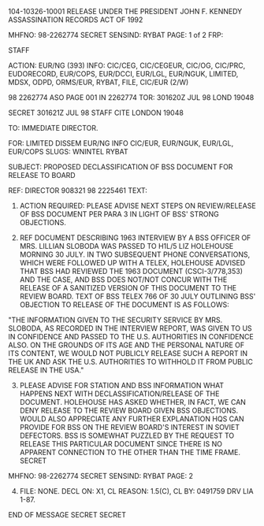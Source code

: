 104-10326-10001
RELEASE UNDER THE PRESIDENT JOHN F. KENNEDY ASSASSINATION RECORDS ACT OF 1992

MHFNO: 98-2262774
SECRET
SENSIND: RYBAT PAGE: 1 of 2
FRP:

STAFF

ACTION: EUR/NG (393) INFO: CIC/CEG, CIC/CEGEUR, CIC/OG, CIC/PRC,
EUDORECORD, EUR/COPS, EUR/DCCI, EUR/LGL, EUR/NGUK, LIMITED, MDSX, ODPD,
ORMS/EUR, RYBAT, FILE, CIC/EUR (2/W)

98 2262774 ASO PAGE 001 IN 2262774
TOR: 301620Z JUL 98 LOND 19048

SECRET 301621Z JUL 98 STAFF
CITE LONDON 19048

TO: IMMEDIATE DIRECTOR.

FOR: LIMITED DISSEM EUR/NG INFO CIC/EUR, EUR/NGUK, EUR/LGL, EUR/COPS
SLUGS: WNINTEL RYBAT

SUBJECT: PROPOSED DECLASSIFICATION OF BSS DOCUMENT FOR RELEASE TO <JFK>BOARD

REF: DIRECTOR 908321 98 2225461
TEXT:

1. ACTION REQUIRED: PLEASE ADVISE NEXT STEPS ON REVIEW/RELEASE
OF BSS DOCUMENT PER PARA 3 IN LIGHT OF BSS' STRONG OBJECTIONS.

2. REF DOCUMENT DESCRIBING 1963 INTERVIEW BY A BSS OFFICER OF
MRS. LILLIAN SLOBODA WAS PASSED TO H1L/5 LIZ HOLEHOUSE MORNING 30 JULY. IN TWO SUBSEQUENT PHONE CONVERSATIONS, WHICH WERE FOLLOWED UP
WITH A TELEX, HOLEHOUSE ADVISED THAT BSS HAD REVIEWED THE 1963
DOCUMENT (CSCI-3/778,353) AND THE CASE, AND BSS DOES NOT/NOT CONCUR
WITH THE RELEASE OF A SANITIZED VERSION OF THIS DOCUMENT TO THE <JFK>
REVIEW BOARD. TEXT OF BSS TELEX 766 OF 30 JULY OUTLINING BSS'
OBJECTION TO RELEASE OF THE DOCUMENT IS AS FOLLOWS:

"THE INFORMATION GIVEN TO THE SECURITY SERVICE BY MRS. SLOBODA,
AS RECORDED IN THE INTERVIEW REPORT, WAS GIVEN TO US IN CONFIDENCE
AND PASSED TO THE U.S. AUTHORITIES IN CONFIDENCE ALSO. ON THE
GROUNDS OF ITS AGE AND THE PERSONAL NATURE OF ITS CONTENT, WE WOULD
NOT PUBLICLY RELEASE SUCH A REPORT IN THE UK AND ASK THE U.S.
AUTHORITIES TO WITHHOLD IT FROM PUBLIC RELEASE IN THE USA."

3. PLEASE ADVISE FOR STATION AND BSS INFORMATION WHAT HAPPENS
NEXT WITH DECLASSIFICATION/RELEASE OF THE DOCUMENT. HOLEHOUSE HAS
ASKED WHETHER, IN FACT, WE CAN DENY RELEASE TO THE <JFK>REVIEW BOARD
GIVEN BSS OBJECTIONS. WOULD ALSO APPRECIATE ANY FURTHER EXPLANATION
HQS CAN PROVIDE FOR BSS ON THE REVIEW BOARD'S INTEREST IN SOVIET
DEFECTORS. BSS IS SOMEWHAT PUZZLED BY THE REQUEST TO RELEASE THIS
PARTICULAR DOCUMENT SINCE THERE IS NO APPARENT CONNECTION TO THE <JFK>
<ASSASSINATION>OTHER THAN THE TIME FRAME.
SECRET

MHFNO: 98-2262774
SECRET
SENSIND: RYBAT PAGE: 2

4. FILE: NONE. DECL ON: X1, CL REASON: 1.5(C), CL BY: 0491759
DRV LIA 1-87.

END OF MESSAGE
SECRET
SECRET

